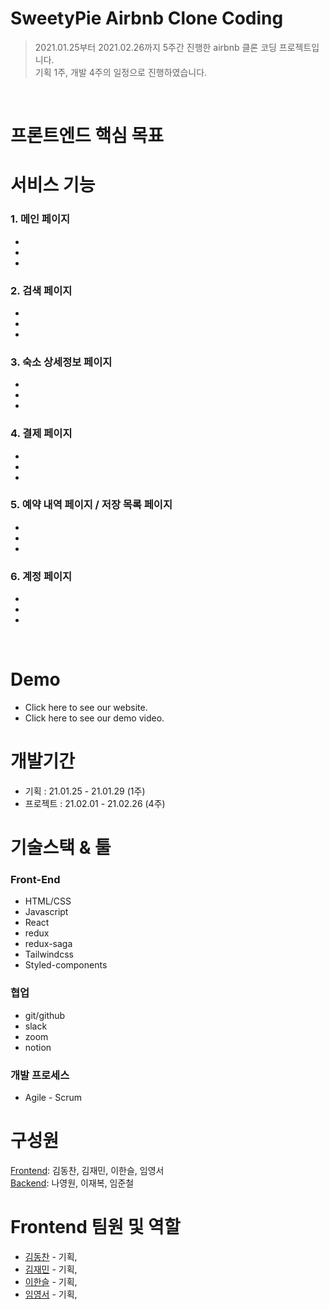 # SweetyPie Airbnb Clone Coding
> 2021.01.25부터 2021.02.26까지 5주간 진행한 airbnb 클론 코딩 프로젝트입니다. <br>
> 기획 1주, 개발 4주의 일정으로 진행하였습니다.

<br>

# 프론트엔드 핵심 목표


# 서비스 기능
### 1. 메인 페이지
- 
- 
-

### 2. 검색 페이지
- 
- 
-

### 3. 숙소 상세정보 페이지
- 
- 
-

### 4. 결제 페이지
- 
- 
-

### 5. 예약 내역 페이지 / 저장 목록 페이지
- 
- 
-

### 6. 계정 페이지
- 
- 
-

<br>

# Demo
- Click here to see our website.
- Click here to see our demo video.


# 개발기간
- 기획 : 21.01.25 - 21.01.29 (1주)
- 프로젝트 : 21.02.01 - 21.02.26 (4주)

# 기술스택 & 툴
### Front-End
- HTML/CSS
- Javascript
- React
- redux
- redux-saga
- Tailwindcss
- Styled-components

### 협업
- git/github
- slack
- zoom
- notion

### 개발 프로세스
- Agile - Scrum

# 구성원
[Frontend](https://github.com/Fds17-FinalProject/SweetyPie_Frontend): 김동찬, 김재민, 이한슬, 임영서 <br>
[Backend](github.com/Fds17-FinalProject/SweetyPie_Backend): 나영원, 이재복, 임준철

# Frontend 팀원 및 역할
- [김동찬](https://github.com/dongchan-K) - 기획,
- [김재민](https://github.com/Kim-Jaemin420) - 기획,
- [이한슬](https://github.com/hanseul-lee) - 기획, 
- [임영서](https://github.com/youngseo-im) - 기획, 
